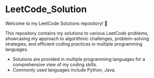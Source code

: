 # LeetCode_Solution

Welcome to my LeetCode Solutions repository! 🚀

This repository contains my solutions to various LeetCode problems, showcasing my approach to algorithmic challenges, problem-solving strategies, and efficient coding practices in multiple programming languages.

- Solutions are provided in multiple programming languages for a comprehensive view of my coding skills.
- Commonly used languages include Python, Java.


